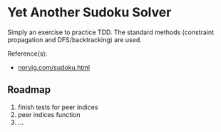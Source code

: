 
Yet Another Sudoku Solver
===================================================

Simply an exercise to practice TDD. The standard
methods (constraint propagation and DFS/backtracking)
are used.

Reference(s):
* [norvig.com/sudoku.html](http://norvig.com/sudoku.html)

Roadmap
---------------------------------------------------
1) finish tests for peer indices
2) peer indices function
3) ...


